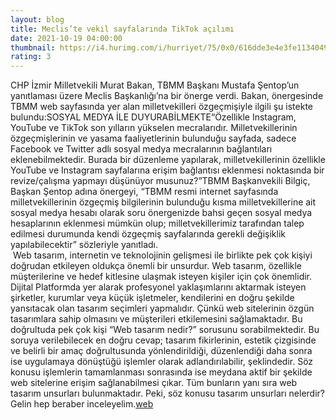 ```yaml
--- 
layout: blog
title: Meclis’te vekil sayfalarında TikTok açılımı
date: 2021-10-19 04:00:00
thumbnail: https://i4.hurimg.com/i/hurriyet/75/0x0/616dde3e4e3fe11340497987.jpg
rating: 3
---
```

CHP İzmir Milletvekili Murat Bakan, TBMM Başkanı Mustafa Şentop’un yanıtlaması üzere Meclis Başkanlığı’na bir önerge verdi. Bakan, önergesinde TBMM web sayfasında yer alan milletvekilleri özgeçmişiyle ilgili şu istekte bulundu:SOSYAL MEDYA İLE DUYURABİLMEKTE“Özellikle Instagram, YouTube ve TikTok son yılların yükselen mecralarıdır. Milletvekillerinin özgeçmişlerinin ve yasama faaliyetlerinin bulunduğu sayfada, sadece Facebook ve Twitter adlı sosyal medya mecralarının bağlantıları eklenebilmektedir. Burada bir düzenleme yapılarak, milletvekillerinin özellikle YouTube ve Instagram sayfalarına erişim bağlantısı eklenmesi noktasında bir revize/çalışma yapmayı düşünüyor musunuz?”TBMM Başkanvekili Bilgiç, Başkan Şentop adına önergeyi, “TBMM resmi internet sayfasında milletvekillerinin özgeçmiş bilgilerinin bulunduğu kısma milletvekillerine ait sosyal medya hesabı olarak soru önergenizde bahsi geçen sosyal medya hesaplarının eklenmesi mümkün olup; milletvekillerimiz tarafından talep edilmesi durumunda kendi özgeçmiş sayfalarında gerekli değişiklik yapılabilecektir” sözleriyle yanıtladı.</br>&nbsp;Web tasarım, internetin ve teknolojinin gelişmesi ile birlikte pek çok kişiyi doğrudan etkileyen oldukça önemli bir unsurdur. Web tasarım, özellikle müşterilerine ve hedef kitlesine ulaşmak isteyen kişiler için çok önemlidir. Dijital Platformda yer alarak profesyonel yaklaşımlarını aktarmak isteyen şirketler, kurumlar veya küçük işletmeler, kendilerini en doğru şekilde yansıtacak olan tasarım seçimleri yapmalıdır. Çünkü web sitelerinin özgün tasarımlara sahip olmasını ve müşterileri etkilemesini sağlamaktadır. Bu doğrultuda pek çok kişi “Web tasarım nedir?” sorusunu sorabilmektedir. Bu soruya verilebilecek en doğru cevap; tasarım fikirlerinin, estetik çizgisinde ve belirli bir amaç doğrultusunda yönlendirildiği, düzenlendiği daha sonra ise uygulamaya dönüştüğü işlemler olarak adlandırılabilir, şeklindedir. Söz konusu işlemlerin tamamlanması sonrasında ise meydana aktif bir şekilde web sitelerine erişim sağlanabilmesi çıkar. Tüm bunların yanı sıra web tasarım unsurları bulunmaktadır. Peki, söz konusu tasarım unsurları nelerdir? Gelin hep beraber inceleyelim.<a href="https://www.developerbilisim.com/web-tasarim">web</a>